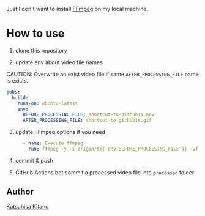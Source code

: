 Just I don't want to install [FFmpeg](https://ffmpeg.org/) on my local machine.

# How to use
1. clone this repository

2. update env about video file names

CAUTION: Overwrite an exist video file if same `AFTER_PROCESSING_FILE` name is exists.

```yaml
jobs:
  build:
    runs-on: ubuntu-latest
    env:
      BEFORE_PROCESSING_FILE: shortcut-to-github1s.mov
      AFTER_PROCESSING_FILE: shortcut-to-github1s.gif
```

3. update FFmpeg options if you need

```yaml
      - name: Execute ffmpeg
        run: ffmpeg -y -i origin/${{ env.BEFORE_PROCESSING_FILE }} -vf scale=800:-1 -r 10 processed/${{ env.AFTER_PROCESSING_FILE }}
```

4. commit & push

5. GitHub Actions bot commit a processed video file into `processed` folder

## Author
[Katsuhisa Kitano](https://twitter.com/katsuhisa__)